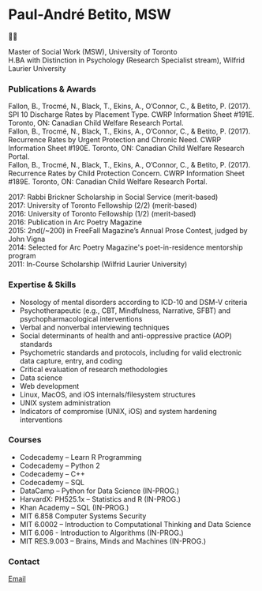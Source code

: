 # Paul-André Betito, MSW

:wave::slightly_smiling_face:

Master of Social Work (MSW), University of Toronto<br>
H.BA with Distinction in Psychology (Research Specialist stream), Wilfrid Laurier University

### Publications & Awards

Fallon, B., Trocmé, N., Black, T., Ekins, A., O’Connor, C., & 
Betito, P. (2017). SPI 10 Discharge Rates by Placement Type. CWRP Information Sheet #191E. Toronto, ON: Canadian Child Welfare Research Portal.  
Fallon, B., Trocmé, N., Black, T., Ekins, A., O’Connor, C., & 
Betito, P. (2017). Recurrence Rates by Urgent Protection and Chronic Need. CWRP Information Sheet #190E. Toronto, ON: Canadian Child Welfare Research Portal.  
Fallon, B., Trocmé, N., Black, T., Ekins, A., O’Connor, C., & 
Betito, P. (2017). Recurrence Rates by Child Protection Concern. CWRP Information Sheet #189E. Toronto, ON: Canadian Child Welfare Research Portal.  

2017: Rabbi Brickner Scholarship in Social Service (merit-based)  
2017: University of Toronto Fellowship (2/2) (merit-based)  
2016: University of Toronto Fellowship (1/2) (merit-based)  
2016: Publication in Arc Poetry Magazine   
2015: 2nd(/~200) in FreeFall Magazine’s Annual Prose Contest, judged by John Vigna  
2014: Selected for Arc Poetry Magazine's poet-in-residence mentorship program  
2011: In-Course Scholarship (Wilfrid Laurier University)  

### Expertise & Skills

* Nosology of mental disorders according to ICD-10 and DSM-V criteria
* Psychotherapeutic (e.g., CBT, Mindfulness, Narrative, SFBT) and psychopharmacological interventions
* Verbal and nonverbal interviewing techniques
* Social determinants of health and anti-oppressive practice (AOP) standards
* Psychometric standards and protocols, including for valid electronic data capture, entry, and coding
* Critical evaluation of research methodologies
* Data science
* Web development
* Linux, MacOS, and iOS internals/filesystem structures
* UNIX system administration
* Indicators of compromise (UNIX, iOS) and system hardening interventions

### Courses

* Codecademy – Learn R Programming
* Codecademy – Python 2
* Codecademy – C++
* Codecademy – SQL 
* DataCamp – Python for Data Science (IN-PROG.)
* HarvardX: PH525.1x – Statistics and R (IN-PROG.)
* Khan Academy – SQL (IN-PROG.)
* MIT 6.858 Computer Systems Security
* MIT 6.0002 – Introduction to Computational Thinking and Data Science 
* MIT 6.006 - Introduction to Algorithms (IN-PROG.)
* MIT RES.9.003 – Brains, Minds and Machines (IN-PROG.)

### Contact

[Email](paulandre.b@outlook.com)
